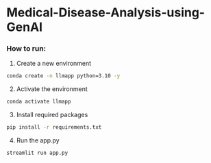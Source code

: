 # Medical-Disease-Analysis-using-GenAI

### How to run:

1. Create a new environment 

```bash
conda create -n llmapp python=3.10 -y
```

2. Activate the environment

```bash
conda activate llmapp
```

3. Install required packages

```bash
pip install -r requirements.txt
```


4. Run the app.py

```bash
streamlit run app.py
```